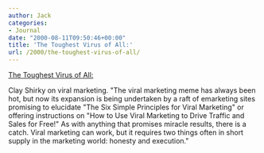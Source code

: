 ```yaml
---
author: Jack
categories:
- Journal
date: "2000-08-11T09:50:46+00:00"
title: 'The Toughest Virus of All:'
url: /2000/the-toughest-virus-of-all/
---
```


[The Toughest Virus of All:][1]

Clay Shirky on viral marketing. "The viral marketing meme has always been hot, but now its expansion is being undertaken by a raft of emarketing sites promising to elucidate "The Six Simple Principles for Viral Marketing" or offering instructions on "How to Use Viral Marketing to Drive Traffic and Sales for Free!" As with anything that promises miracle results, there is a catch. Viral marketing can work, but it requires two things often in short supply in the marketing world: honesty and execution."

 [1]: http://www.business2.com/content/magazine/breakthrough/2000/07/11/13896
